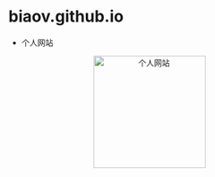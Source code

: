 # biaov.github.io

* 个人网站

<p align="center">
    <a href="https://biaov.cn/">
        <img src="https://biaov.cn/images/logo.svg" width="200px" title="个人网站" alt="个人网站">
    </a>
</p>
